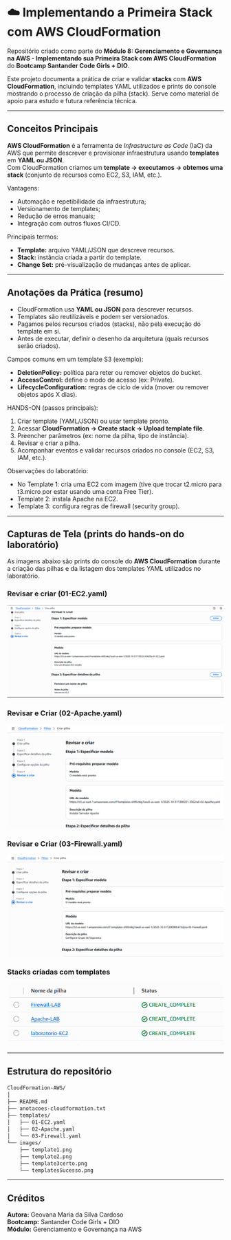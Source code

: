 # ☁️ Implementando a Primeira Stack com AWS CloudFormation

Repositório criado como parte do **Módulo 8: Gerenciamento e Governança na AWS - Implementando sua Primeira Stack com AWS CloudFormation** do **Bootcamp Santander Code Girls + DIO**.

Este projeto documenta a prática de criar e validar **stacks** com **AWS CloudFormation**, incluindo templates YAML utilizados e prints do console mostrando o processo de criação da pilha (stack). Serve como material de apoio para estudo e futura referência técnica.

---

## Conceitos Principais

**AWS CloudFormation** é a ferramenta de *Infrastructure as Code* (IaC) da AWS que permite descrever e provisionar infraestrutura usando **templates** em **YAML ou JSON**.  
Com CloudFormation criamos um **template -> executamos -> obtemos uma stack** (conjunto de recursos como EC2, S3, IAM, etc.).

Vantagens:
- Automação e repetibilidade da infraestrutura;  
- Versionamento de templates;  
- Redução de erros manuais;  
- Integração com outros fluxos CI/CD.

Principais termos:
- **Template:** arquivo YAML/JSON que descreve recursos.  
- **Stack:** instância criada a partir do template.  
- **Change Set:** pré-visualização de mudanças antes de aplicar.  

---

## Anotações da Prática (resumo)

- CloudFormation usa **YAML ou JSON** para descrever recursos.  
- Templates são reutilizáveis e podem ser versionados.  
- Pagamos pelos recursos criados (stacks), não pela execução do template em si.  
- Antes de executar, definir o desenho da arquitetura (quais recursos serão criados).

Campos comuns em um template S3 (exemplo):
- **DeletionPolicy:** política para reter ou remover objetos do bucket.  
- **AccessControl:** define o modo de acesso (ex: Private).  
- **LifecycleConfiguration:** regras de ciclo de vida (mover ou remover objetos após X dias).

HANDS-ON (passos principais):
1. Criar template (YAML/JSON) ou usar template pronto.  
2. Acessar **CloudFormation -> Create stack -> Upload template file**.  
3. Preencher parâmetros (ex: nome da pilha, tipo de instância).  
4. Revisar e criar a pilha.  
5. Acompanhar eventos e validar recursos criados no console (EC2, S3, IAM, etc.).

Observações do laboratório:
- No Template 1: cria uma EC2 com imagem (tive que trocar t2.micro para t3.micro por estar usando uma conta Free Tier).  
- Template 2: instala Apache na EC2.  
- Template 3: configura regras de firewall (security group).

---

## Capturas de Tela (prints do hands-on do laboratório)

As imagens abaixo são prints do console do **AWS CloudFormation** durante a criação das pilhas e da listagem dos templates YAML utilizados no laboratório.

### Revisar e criar (01-EC2.yaml)
![Revisar e criar - Template 1](images/template1.png)

### Revisar e Criar (02-Apache.yaml)
![Revisar e criar - Template 2](images/template2.png)

### Revisar e Criar (03-Firewall.yaml)
![Revisar e criar - Template 3](images/template3certo.png)

### Stacks criadas com templates
![Stacks criadas](images/templatesSucesso.png)

---

## Estrutura do repositório

```
CloudFormation-AWS/
│
├── README.md
├── anotacoes-cloudformation.txt
├── templates/
│   ├── 01-EC2.yaml
│   ├── 02-Apache.yaml
│   └── 03-Firewall.yaml
└── images/
    ├── template1.png
    ├── template2.png
    ├── template3certo.png
    └── templatesSucesso.png
```

---

## Créditos

**Autora:** Geovana Maria da Silva Cardoso  
**Bootcamp:** Santander Code Girls + DIO  
**Módulo:** Gerenciamento e Governança na AWS
